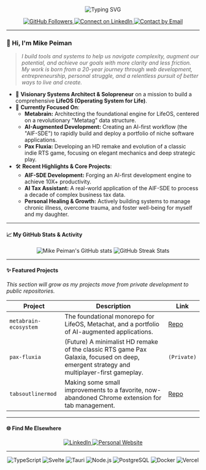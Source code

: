 <!-- Elegant SVG Banner -->
<p align="center">
  <img src="https://readme-typing-svg.demolab.com?font=Fira+Code&pause=1000&color=9333EA¢er=true&lines=Architecting+Systems+for+Life+%E2%80%A2;Building+Tools+for+Thoughtful+Achievement;Welcome+to+My+Digital+Workshop" alt="Typing SVG" />
</p>

<p align="center">
  <a href="https://github.com/mikepeiman">
    <img src="https://img.shields.io/github/followers/mikepeiman?label=Follow&style=for-the-badge&logo=github&color=181717" alt="GitHub Followers" />
  </a>
  <a href="https://www.linkedin.com/in/mikepeiman/">
    <img src="https://img.shields.io/badge/Connect-LinkedIn-0A66C2?style=for-the-badge&logo=linkedin" alt="Connect on LinkedIn"/>
  </a>
  <a href="mailto:mike@mikepeiman.com">
    <img src="https://img.shields.io/badge/Contact-%40Email-blue?style=for-the-badge&logo=gmail" alt="Contact by Email" />
  </a>
</p>

---

### 👋 Hi, I'm Mike Peiman

> *I build tools and systems to help us navigate complexity, augment our potential, and achieve our goals with more clarity and less friction. My work is born from a 20-year journey through web development, entrepreneurship, personal struggle, and a relentless pursuit of better ways to live and create.*

- 🧠 **Visionary Systems Architect & Solopreneur** on a mission to build a comprehensive **LifeOS (Operating System for Life)**.
- 🌱 **Currently Focused On**:
    - **Metabrain:** Architecting the foundational engine for LifeOS, centered on a revolutionary "Metatag" data structure.
    - **AI-Augmented Development:** Creating an AI-first workflow (the "AIF-SDE") to rapidly build and deploy a portfolio of niche software applications.
    - **Pax Fluxia:** Developing an HD remake and evolution of a classic indie RTS game, focusing on elegant mechanics and deep strategic play.
- 🛠️ **Recent Highlights & Core Projects**:
    - **AIF-SDE Development:** Forging an AI-first development engine to achieve 10X+ productivity.
    - **AI Tax Assistant:** A real-world application of the AIF-SDE to process a decade of complex business tax data.
    - **Personal Healing & Growth:** Actively building systems to manage chronic illness, overcome trauma, and foster well-being for myself and my daughter.

---

#### 📈 My GitHub Stats & Activity

<p align="center">
  <img src="https://github-readme-stats.vercel.app/api?username=mikepeiman&show_icons=true&hide_border=true&title_color=9333EA&icon_color=8B5CF6&text_color=374151&bg_color=fafafa&ring_color=9333EA" alt="Mike Peiman's GitHub stats" />
  <img src="https://github-readme-streak-stats.herokuapp.com/?user=mikepeiman&theme=default&hide_border=true&ring=9333EA&currStreakLabel=8B5CF6" alt="GitHub Streak Stats" />
</p>

---

#### ✨ Featured Projects

*This section will grow as my projects move from private development to public repositories.*

| Project | Description | Link |
|---|---|---|
| `metabrain-ecosystem` | The foundational monorepo for LifeOS, Metachat, and a portfolio of AI-augmented applications. | [Repo](https://github.com/mikepeiman/metabrain-ecosystem) |
| `pax-fluxia` | (Future) A minimalist HD remake of the classic RTS game Pax Galaxia, focused on deep, emergent strategy and multiplayer-first gameplay. | `(Private)` |
| `tabsoutlinermod` | Making some small improvements to a favorite, now-abandoned Chrome extension for tab management. | [Repo](https://github.com/mikepeiman/tabsoutlinermod) |

---

#### 🌐 Find Me Elsewhere

<p align="center">
  <a href="https://www.linkedin.com/in/mikepeiman/">
    <img src="https://img.shields.io/badge/LinkedIn-%230A66C2?style=for-the-badge&logo=linkedin&logoColor=white" alt="LinkedIn"/>
  </a>
  <a href="https://mikepeiman.com">
    <img src="https://img.shields.io/badge/Portfolio-mikepeiman.com-purple?style=for-the-badge&logo=svelte" alt="Personal Website"/>
  </a>
  <!-- Add Twitter/X badge when active -->
</p>

---

<!-- Optional: Tech Stack / Tools I'm Focused On -->
<p align="center">
  <img src="https://img.shields.io/badge/TypeScript-3178C6?style=flat-square&logo=typescript&logoColor=white" alt="TypeScript" />
  <img src="https://img.shields.io/badge/Svelte-FF3E00?style=flat-square&logo=svelte&logoColor=white" alt="Svelte" />
  <img src="https://img.shields.io/badge/Tauri-24C8B1?style=flat-square&logo=tauri&logoColor=white" alt="Tauri" />
  <img src="https://img.shields.io/badge/Node.js-339933?style=flat-square&logo=nodedotjs&logoColor=white" alt="Node.js" />
  <img src="https://img.shields.io/badge/PostgreSQL-316192?style=flat-square&logo=postgresql&logoColor=white" alt="PostgreSQL" />
  <img src="https://img.shields.io/badge/Docker-2496ED?style=flat-square&logo=docker&logoColor=white" alt="Docker" />
  <img src="https://img.shields.io/badge/Vercel-000000?style=flat-square&logo=vercel&logoColor=white" alt="Vercel" />
</p>

<!--
<p align="center">
  <img src="https://github.com/mikepeiman/mikepeiman/raw/output/github-contribution-grid-snake.svg" alt="Contribution Snake Animation" />
</p>
-->
